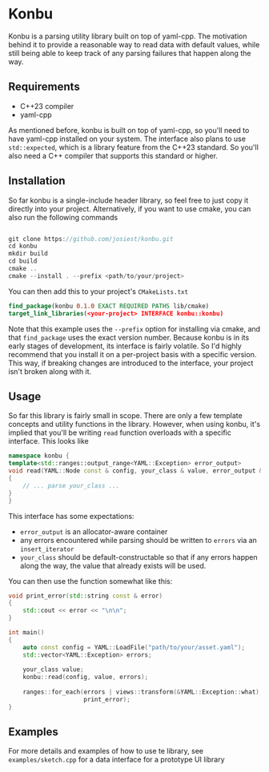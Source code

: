 # Konbu
Konbu is a parsing utility library built on top of yaml-cpp. The motivation
behind it to provide a reasonable way to read data with default values, while
still being able to keep track of any parsing failures that happen along the
way.

## Requirements
- C++23 compiler
- yaml-cpp

As mentioned before, konbu is built on top of yaml-cpp, so you'll need to have
yaml-cpp installed on your system. The interface also plans to use
`std::expected`, which is a library feature from the C++23 standard. So you'll
also need a C++ compiler that supports this standard or higher.

## Installation
So far konbu is a single-include header library, so feel free to just copy it
directly into your project. Alternatively, if you want to use cmake, you can
also run the following commands

```cpp

git clone https://github.com/josiest/konbu.git
cd konbu
mkdir build
cd build
cmake ..
cmake --install . --prefix <path/to/your/project>
```

You can then add this to your project's `CMakeLists.txt`

```CMake
find_package(konbu 0.1.0 EXACT REQUIRED PATHS lib/cmake)
target_link_libraries(<your-project> INTERFACE konbu::konbu)
```
Note that this example uses the `--prefix` option for installing via cmake, and
that `find_package` uses the exact version number. Because konbu is in its early
stages of development, its interface is fairly volatile. So I'd highly recommend
that you install it on a per-project basis with a specific version. This way, if
breaking changes are introduced to the interface, your project isn't broken
along with it.

## Usage
So far this library is fairly small in scope. There are only a few template
concepts and utility functions in the library. However, when using konbu, it's
implied that you'll be writing `read` function overloads with a specific
interface. This looks like

```cpp
namespace konbu {
template<std::ranges::output_range<YAML::Exception> error_output>
void read(YAML::Node const & config, your_class & value, error_output & errors)
{
    // ... parse your_class ...
}
}
```

This interface has some expectations:
- `error_output` is an allocator-aware container
- any errors encountered while parsing should be written to `errors` via an
  `insert_iterator`
- `your_class` should be default-constructable so that if any errors happen
  along the way, the value that already exists will be used.

You can then use the function somewhat like this:
```cpp
void print_error(std::string const & error)
{
    std::cout << error << "\n\n";
}

int main()
{
    auto const config = YAML::LoadFile("path/to/your/asset.yaml");
    std::vector<YAML::Exception> errors;
    
    your_class value;
    konbu::read(config, value, errors);
    
    ranges::for_each(errors | views::transform(&YAML::Exception::what),
                     print_error);
}
```

## Examples
For more details and examples of how to use te library, see
`examples/sketch.cpp` for a data interface for a prototype UI library